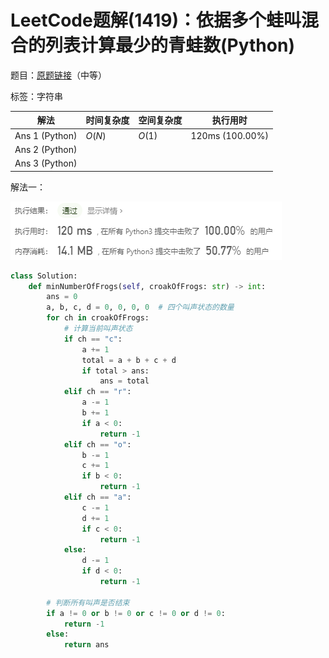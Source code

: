 # LeetCode题解(1419)：依据多个蛙叫混合的列表计算最少的青蛙数(Python)

题目：[原题链接](https://leetcode-cn.com/problems/minimum-number-of-frogs-croaking/)（中等）

标签：字符串

| 解法           | 时间复杂度 | 空间复杂度 | 执行用时        |
| -------------- | ---------- | ---------- | --------------- |
| Ans 1 (Python) | $O(N)$     | $O(1)$     | 120ms (100.00%) |
| Ans 2 (Python) |            |            |                 |
| Ans 3 (Python) |            |            |                 |

解法一：

![LeetCode题解(1419)：截图](LeetCode题解(1419)：截图.png)

```python
class Solution:
    def minNumberOfFrogs(self, croakOfFrogs: str) -> int:
        ans = 0
        a, b, c, d = 0, 0, 0, 0  # 四个叫声状态的数量
        for ch in croakOfFrogs:
            # 计算当前叫声状态
            if ch == "c":
                a += 1
                total = a + b + c + d
                if total > ans:
                    ans = total
            elif ch == "r":
                a -= 1
                b += 1
                if a < 0:
                    return -1
            elif ch == "o":
                b -= 1
                c += 1
                if b < 0:
                    return -1
            elif ch == "a":
                c -= 1
                d += 1
                if c < 0:
                    return -1
            else:
                d -= 1
                if d < 0:
                    return -1

        # 判断所有叫声是否结束
        if a != 0 or b != 0 or c != 0 or d != 0:
            return -1
        else:
            return ans
```